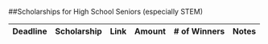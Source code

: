 ##Scholarships for High School Seniors (especially STEM)

| Deadline      | Scholarship   | Link          | Amount        | # of Winners  | Notes         |
| ------------- | ------------- | ------------- | ------------- | ------------- | ------------- |
